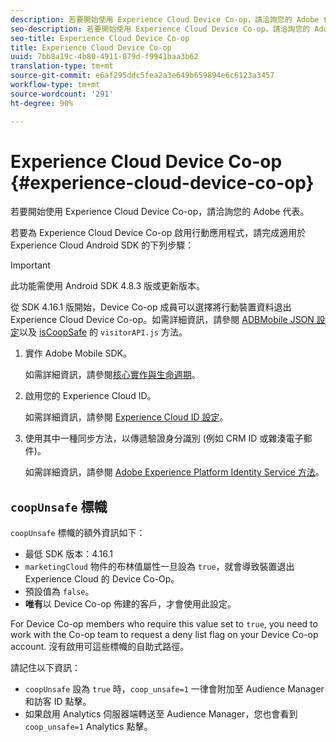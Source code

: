 ```yaml
---
description: 若要開始使用 Experience Cloud Device Co-op，請洽詢您的 Adobe 代表。
seo-description: 若要開始使用 Experience Cloud Device Co-op，請洽詢您的 Adobe 代表。
seo-title: Experience Cloud Device Co-op
title: Experience Cloud Device Co-op
uuid: 7bb8a19c-4b80-4911-879d-f9941baa3b62
translation-type: tm+mt
source-git-commit: e6af295ddc5fea2a3e649b659894e6c6123a3457
workflow-type: tm+mt
source-wordcount: '291'
ht-degree: 90%

---
```



# Experience Cloud Device Co-op {#experience-cloud-device-co-op}

若要開始使用 Experience Cloud Device Co-op，請洽詢您的 Adobe 代表。

若要為 Experience Cloud Device Co-op 啟用行動應用程式，請完成適用於 Experience Cloud Android SDK 的下列步驟：

>[!IMPORTANT]
>
>此功能需使用 Android SDK 4.8.3 版或更新版本。

從 SDK 4.16.1 版開始，Device Co-op 成員可以選擇將行動裝置資料退出 Experience Cloud Device Co-op。如需詳細資訊，請參閱 [ADBMobile JSON 設定](/help/android/configuration/json-config/json-config.md)以及 [isCoopSafe](https://docs.adobe.com/content/help/zh-Hant/id-service/using/id-service-api/configurations/coopsafe.html) 的 `visitorAPI.js` 方法。

1. 實作 Adobe Mobile SDK。

   如需詳細資訊，請參閱[核心實作與生命週期](/help/android/getting-started/dev-qs.md)。
1. 啟用您的 Experience Cloud ID。

   如需詳細資訊，請參閱 [Experience Cloud ID 設定](/help/android/c-marketing-cloud/mcvid.md)。
1. 使用其中一種同步方法，以傳遞驗證身分識別 (例如 CRM ID 或雜湊電子郵件)。

   如需詳細資訊，請參閱 [Adobe Experience Platform Identity Service 方法](/help/android/c-marketing-cloud/mc-methods.md)。

## `coopUnsafe` 標幟

`coopUnsafe` 標幟的額外資訊如下：

* 最低 SDK 版本：4.16.1
* `marketingCloud` 物件的布林值屬性一旦設為 `true`，就會導致裝置退出 Experience Cloud 的 Device Co-Op。
* 預設值為 `false`。
* **唯有**&#x200B;以 Device Co-op 佈建的客戶，才會使用此設定。

For Device Co-op members who require this value set to `true`, you need to work with the Co-op team to request a deny list flag on your Device Co-op account. 沒有啟用可這些標幟的自助式路徑。

請記住以下資訊：

* `coopUnsafe` 設為 `true` 時，`coop_unsafe=1` 一律會附加至 Audience Manager 和訪客 ID 點擊。
* 如果啟用 Analytics 伺服器端轉送至 Audience Manager，您也會看到 `coop_unsafe=1` Analytics 點擊。